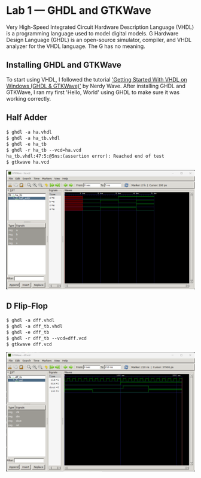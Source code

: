 # Lab 1 — GHDL and GTKWave
Very High-Speed Integrated Circuit Hardware Description Language (VHDL) is a programming language used to model digital models.
G Hardware Design Language (GHDL) is an open-source simulator, compiler, and VHDL analyzer for the VHDL language. The G has no meaning.
## Installing GHDL and GTKWave
To start using VHDL, I followed the tutorial ['Getting Started With VHDL on Windows (GHDL & GTKWave)'](https://www.youtube.com/watch?v=H2GyAIYwZbw) by Nerdy Wave.
After installing GHDL and GTKWave, I ran my first 'Hello, World' using GHDL to make sure it was working correctly.

## Half Adder
```
$ ghdl -a ha.vhdl  
$ ghdl -a ha_tb.vhdl  
$ ghdl -e ha_tb  
$ ghdl -r ha_tb --vcd=ha.vcd  
ha_tb.vhdl:47:5:@5ns:(assertion error): Reached end of test  
$ gtkwave ha.vcd  
```
![](half_adder.png)

## D Flip-Flop
```
$ ghdl -a dff.vhdl
$ ghdl -a dff_tb.vhdl
$ ghdl -e dff_tb
$ ghdl -r dff_tb --vcd=dff.vcd
$ gtkwave dff.vcd
```
![](d_flip_flop.png)
